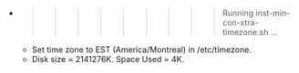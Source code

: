 * >>>>>>>>> Running inst-min-con-xtra-timezone.sh ...
  * Set time zone to EST (America/Montreal) in /etc/timezone.
  * Disk size = 2141276K. Space Used = 4K.
